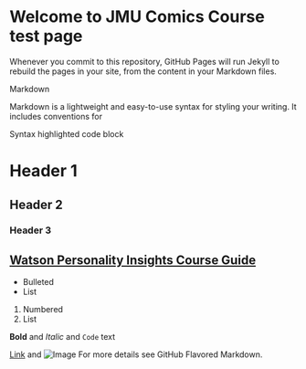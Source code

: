 # Welcome to **JMU Comics Course** test page


Whenever you commit to this repository, GitHub Pages will run Jekyll to rebuild the pages in your site, from the content in your Markdown files.

Markdown

Markdown is a lightweight and easy-to-use syntax for styling your writing. It includes conventions for

Syntax highlighted code block

# Header 1
## Header 2
### Header 3
## [Watson Personality Insights Course Guide](https://github.com/Stevenholloway/Stevenholloway.github.io/Watson_PersonailtyInsights.pdf)
- Bulleted
- List

1. Numbered
2. List

**Bold** and _Italic_ and `Code` text

[Link](url) and ![Image](src)
For more details see GitHub Flavored Markdown.


